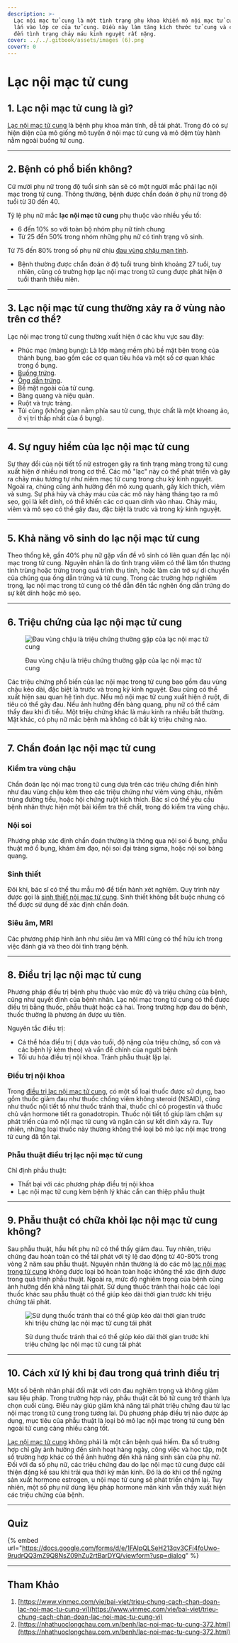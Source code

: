 ```yaml
---
description: >-
  Lạc nội mạc tử cung là một tình trạng phụ khoa khiến mô nội mạc tử cung mọc
  lấn vào lớp cơ của tử cung. Điều này làm tăng kích thước tử cung và có thể dẫn
  đến tình trạng chảy máu kinh nguyệt rất nặng.
cover: ../../.gitbook/assets/images (6).png
coverY: 0
---
```


# Lạc nội mạc tử cung

## 1. Lạc nội mạc tử cung là gì?

[Lạc nội mạc tử cung](https://www.vinmec.com/vie/bai-viet/cach-giam-dau-khi-bi-lac-noi-mac-tu-cung-vi) là bệnh phụ khoa mãn tính, dễ tái phát. Trong đó có sự hiện diện của mô giống mô tuyến ở nội mạc tử cung và mô đệm tùy hành nằm ngoài buồng tử cung.

***

## 2. Bệnh có phổ biến không?

Cứ mười phụ nữ trong độ tuổi sinh sản sẽ có một người mắc phải lạc nội mạc trong tử cung. Thông thường, bệnh được chẩn đoán ở phụ nữ trong độ tuổi từ 30 đến 40.

Tỷ lệ phụ nữ mắc **lạc nội mạc tử cung** phụ thuộc vào nhiều yếu tố:

* 6 đến 10% so với toàn bộ nhóm phụ nữ tính chung
* Từ 25 đến 50% trong nhóm những phụ nữ có tình trạng vô sinh.

Từ 75 đến 80% trong số phụ nữ chịu [đau vùng chậu mạn tính](https://www.vinmec.com/vie/bai-viet/dau-vung-chau-man-tinh-nguyen-nhan-chan-doan-va-dieu-tri-vi).

* Bệnh thường được chẩn đoán ở độ tuổi trung bình khoảng 27 tuổi, tuy nhiên, cũng có trường hợp lạc nội mạc trong tử cung được phát hiện ở tuổi thanh thiếu niên.

***

## 3. Lạc nội mạc tử cung thường xảy ra ở vùng nào trên cơ thể?

Lạc nội mạc trong tử cung thường xuất hiện ở các khu vực sau đây:

* Phúc mạc (màng bụng): Là lớp màng mềm phủ bề mặt bên trong của thành bụng, bao gồm các cơ quan tiêu hóa và một số cơ quan khác trong ổ bụng.
* [Buồng trứng](https://www.vinmec.com/vie/co-the-nguoi/buong-trung-34).
* [Ống dẫn trứng](https://www.vinmec.com/vie/bai-viet/tim-hieu-ong-dan-trung-la-gi-ong-dan-trung-dai-bao-nhieu-cm-vi).
* Bề mặt ngoài của tử cung.
* Bàng quang và niệu quản.
* Ruột và trực tràng.
* Túi cùng (không gian nằm phía sau tử cung, thực chất là một khoang ảo, ở vị trí thấp nhất của ổ bụng).

***

## 4. Sự nguy hiểm của lạc nội mạc tử cung

Sự thay đổi của nội tiết tố nữ estrogen gây ra tình trạng màng trong tử cung xuất hiện ở nhiều nơi trong cơ thể. Các mô "lạc" này có thể phát triển và gây ra chảy máu tương tự như niêm mạc tử cung trong chu kỳ kinh nguyệt. Ngoài ra, chúng cũng ảnh hưởng đến mô xung quanh, gây kích thích, viêm và sưng. Sự phá hủy và chảy máu của các mô này hàng tháng tạo ra mô sẹo, gọi là kết dính, có thể khiến các cơ quan dính vào nhau. Chảy máu, viêm và mô sẹo có thể gây đau, đặc biệt là trước và trong kỳ kinh nguyệt.

***

## 5. Khả năng vô sinh do lạc nội mạc tử cung

Theo thống kê, gần 40% phụ nữ gặp vấn đề vô sinh có liên quan đến lạc nội mạc trong tử cung. Nguyên nhân là do tình trạng viêm có thể làm tổn thương tinh trùng hoặc trứng trong quá trình thụ tinh, hoặc làm cản trở sự di chuyển của chúng qua ống dẫn trứng và tử cung. Trong các trường hợp nghiêm trọng, lạc nội mạc trong tử cung có thể dẫn đến tắc nghẽn ống dẫn trứng do sự kết dính hoặc mô sẹo.

***

## 6. Triệu chứng của lạc nội mạc tử cung

<figure><img src="https://www.vinmec.com/static/uploads/small_20190508_153105_467912_Dau_vung_chau_max_1800x1800_jpg_d367249480.jpg" alt="Đau vùng chậu là triệu chứng thường gặp của lạc nội mạc tử cung"><figcaption><p>Đau vùng chậu là triệu chứng thường gặp của lạc nội mạc tử cung</p></figcaption></figure>

Các triệu chứng phổ biến của lạc nội mạc trong tử cung bao gồm đau vùng chậu kéo dài, đặc biệt là trước và trong kỳ kinh nguyệt. Đau cũng có thể xuất hiện sau quan hệ tình dục. Nếu mô nội mạc tử cung xuất hiện ở ruột, đi tiêu có thể gây đau. Nếu ảnh hưởng đến bàng quang, phụ nữ có thể cảm thấy đau khi đi tiểu. Một triệu chứng khác là máu kinh ra nhiều bất thường. Mặt khác, có phụ nữ mắc bệnh mà không có bất kỳ triệu chứng nào.

***

## 7. Chẩn đoán lạc nội mạc tử cung

### **Kiểm tra vùng chậu**

Chẩn đoán lạc nội mạc trong tử cung dựa trên các triệu chứng điển hình như đau vùng chậu kèm theo các triệu chứng như viêm vùng chậu, nhiễm trùng đường tiểu, hoặc hội chứng ruột kích thích. Bác sĩ có thể yêu cầu bệnh nhân thực hiện một bài kiểm tra thể chất, trong đó kiểm tra vùng chậu.

### **Nội soi**

Phương pháp xác định chẩn đoán thường là thông qua nội soi ổ bụng, phẫu thuật mở ổ bụng, khám âm đạo, nội soi đại tràng sigma, hoặc nội soi bàng quang.&#x20;

### **Sinh thiết**

Đôi khi, bác sĩ có thể thu mẫu mô để tiến hành xét nghiệm. Quy trình này được gọi là [sinh thiết nội mạc tử cung](https://www.vinmec.com/vie/bai-viet/sinh-thiet-noi-mac-tu-cung-la-gi-vi). Sinh thiết không bắt buộc nhưng có thể được sử dụng để xác định chẩn đoán.&#x20;

### **Siêu âm, MRI**

Các phương pháp hình ảnh như siêu âm và MRI cũng có thể hữu ích trong việc đánh giá và theo dõi tình trạng bệnh.

***

## 8. Điều trị lạc nội mạc tử cung

Phương pháp điều trị bệnh phụ thuộc vào mức độ và triệu chứng của bệnh, cũng như quyết định của bệnh nhân. Lạc nội mạc trong tử cung có thể được điều trị bằng thuốc, phẫu thuật hoặc cả hai. Trong trường hợp đau do bệnh, thuốc thường là phương án được ưu tiên.

Nguyên tắc điều trị:&#x20;

* Cá thể hóa điều trị ( dựa vào tuổi, độ nặng của triệu chứng, số con và các bệnh lý kèm theo) và vấn đề chính của người bệnh
* Tối ưu hóa điều trị nội khoa. Tránh phẫu thuật lặp lại.

### **Điều trị nội khoa**

Trong [điều trị lạc nội mạc tử cung](https://www.vinmec.com/vie/bai-viet/dieu-tri-noi-khoa-chua-lac-noi-mac-tu-cung-vi), có một số loại thuốc được sử dụng, bao gồm thuốc giảm đau như thuốc chống viêm không steroid (NSAID), cũng như thuốc nội tiết tố như thuốc tránh thai, thuốc chỉ có progestin và thuốc chủ vận hormone tiết ra gonadotropin. Thuốc nội tiết tố giúp làm chậm sự phát triển của mô nội mạc tử cung và ngăn cản sự kết dính xảy ra. Tuy nhiên, những loại thuốc này thường không thể loại bỏ mô lạc nội mạc trong tử cung đã tồn tại.

### **Phẫu thuật điều trị lạc nội mạc tử cung**

Chỉ định phẫu thuật:&#x20;

* Thất bại với các phương pháp điều trị nội khoa
* Lạc nội mạc tử cung kèm bệnh lý khác cần can thiệp phẫu thuật

***

## 9. Phẫu thuật có chữa khỏi lạc nội mạc tử cung không?

Sau phẫu thuật, hầu hết phụ nữ có thể thấy giảm đau. Tuy nhiên, triệu chứng đau hoàn toàn có thể tái phát với tỷ lệ dao động từ 40-80% trong vòng 2 năm sau phẫu thuật. Nguyên nhân thường là do các mô [lạc nội mạc trong tử cung](https://www.vinmec.com/vie/bai-viet/dieu-tri-noi-khoa-chua-lac-noi-mac-tu-cung-vi) không được loại bỏ hoàn toàn hoặc không thể xác định được trong quá trình phẫu thuật. Ngoài ra, mức độ nghiêm trọng của bệnh cũng ảnh hưởng đến khả năng tái phát. Sử dụng thuốc tránh thai hoặc các loại thuốc khác sau phẫu thuật có thể giúp kéo dài thời gian trước khi triệu chứng tái phát.

<figure><img src="https://www.vinmec.com/static/uploads/large_su_dung_thuoc_tranh_thai_giup_keo_dai_thoi_gian_d8c2677de1.jpg" alt="Sử dụng thuốc tránh thai có thể giúp kéo dài thời gian trước khi triệu chứng lạc nội mạc tử cung tái phát"><figcaption><p>Sử dụng thuốc tránh thai có thể giúp kéo dài thời gian trước khi triệu chứng lạc nội mạc tử cung tái phát</p></figcaption></figure>

***

## 10. Cách xử lý khi bị đau trong quá trình điều trị

Một số bệnh nhân phải đối mặt với cơn đau nghiêm trọng và không giảm sau liệu pháp. Trong trường hợp này, phẫu thuật cắt bỏ tử cung trở thành lựa chọn cuối cùng. Điều này giúp giảm khả năng tái phát triệu chứng đau từ lạc nội mạc trong tử cung trong tương lai. Dù phương pháp điều trị nào được áp dụng, mục tiêu của phẫu thuật là loại bỏ mô lạc nội mạc trong tử cung bên ngoài tử cung càng nhiều càng tốt.

[Lạc nội mạc tử cung](https://www.vinmec.com/vie/bai-viet/lac-noi-mac-tu-cung-co-mang-thai-khong-vi) không phải là một căn bệnh quá hiếm. Đa số trường hợp chỉ gây ảnh hưởng đến sinh hoạt hàng ngày, công việc và học tập, một số trường hợp khác có thể ảnh hưởng đến khả năng sinh sản của phụ nữ. Đối với đa số phụ nữ, các triệu chứng đau do lạc nội mạc tử cung được cải thiện đáng kể sau khi trải qua thời kỳ mãn kinh. Đó là do khi cơ thể ngừng sản xuất hormone estrogen, u nội mạc tử cung sẽ phát triển chậm lại. Tuy nhiên, một số phụ nữ dùng liệu pháp hormone mãn kinh vẫn thấy xuất hiện các triệu chứng của bệnh.

***

## Quiz

{% embed url="https://docs.google.com/forms/d/e/1FAIpQLSeH213qv3CFi4foUwo-9rudrQQ3mZ9Q8NsZ09hZu2rtBarDYQ/viewform?usp=dialog" %}



***

## Tham Khảo

1. [https://www.vinmec.com/vie/bai-viet/trieu-chung-cach-chan-doan-lac-noi-mac-tu-cung-vi](https://www.vinmec.com/vie/bai-viet/trieu-chung-cach-chan-doan-lac-noi-mac-tu-cung-vi)
2. [https://nhathuoclongchau.com.vn/benh/lac-noi-mac-tu-cung-372.html](https://nhathuoclongchau.com.vn/benh/lac-noi-mac-tu-cung-372.html)
